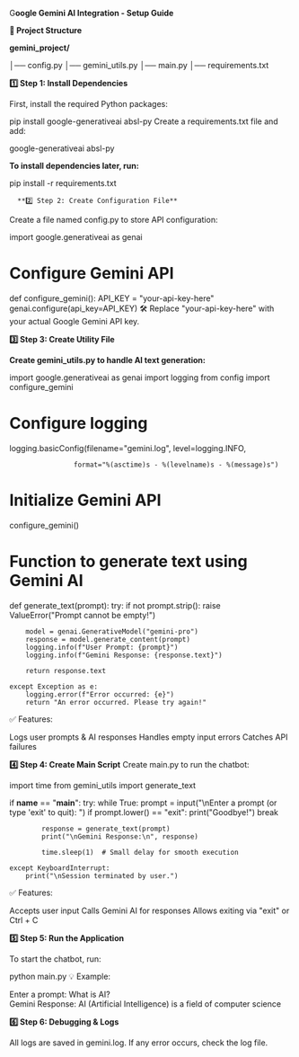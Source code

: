 G**oogle Gemini AI Integration - Setup Guide**





**📌 Project Structure**





**gemini_project/**



│── config.py
│── gemini_utils.py
│── main.py
│── requirements.txt



**1️⃣ Step 1: Install Dependencies**




First, install the required Python packages:





pip install google-generativeai absl-py
Create a requirements.txt file and add:





google-generativeai
absl-py




**To install dependencies later, run:**






pip install -r requirements.txt




      **2️⃣ Step 2: Create Configuration File**





        
Create a file named config.py to store API configuration:






import google.generativeai as genai




# Configure Gemini API



def configure_gemini():
    API_KEY = "your-api-key-here"
    genai.configure(api_key=API_KEY)
🛠 Replace "your-api-key-here" with your actual Google Gemini API key.






**3️⃣ Step 3: Create Utility File**






**Create gemini_utils.py to handle AI text generation:**




import google.generativeai as genai
import logging
from config import configure_gemini




# Configure logging




logging.basicConfig(filename="gemini.log", level=logging.INFO, 





                    format="%(asctime)s - %(levelname)s - %(message)s")



                    

# Initialize Gemini API




configure_gemini()




# Function to generate text using Gemini AI




def generate_text(prompt):
    try:
        if not prompt.strip():
            raise ValueError("Prompt cannot be empty!")

        model = genai.GenerativeModel("gemini-pro")
        response = model.generate_content(prompt)
        logging.info(f"User Prompt: {prompt}")
        logging.info(f"Gemini Response: {response.text}")
        
        return response.text

    except Exception as e:
        logging.error(f"Error occurred: {e}")
        return "An error occurred. Please try again!"





        
✅ Features:

Logs user prompts & AI responses
Handles empty input errors
Catches API failures







**4️⃣ Step 4: Create Main Script**
Create main.py to run the chatbot:








import time
from gemini_utils import generate_text

if __name__ == "__main__":
    try:
        while True:
            prompt = input("\nEnter a prompt (or type 'exit' to quit): ")
            if prompt.lower() == "exit":
                print("Goodbye!")
                break

            response = generate_text(prompt)
            print("\nGemini Response:\n", response)

            time.sleep(1)  # Small delay for smooth execution

    except KeyboardInterrupt:
        print("\nSession terminated by user.")





        
✅ Features:

Accepts user input
Calls Gemini AI for responses
Allows exiting via "exit" or Ctrl + C






**5️⃣ Step 5: Run the Application**








To start the chatbot, run:





python main.py
💡 Example:


Enter a prompt: What is AI?  
Gemini Response: AI (Artificial Intelligence) is a field of computer science






**6️⃣ Step 6: Debugging & Logs**





All logs are saved in gemini.log.
If any error occurs, check the log file.
